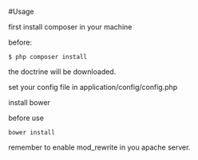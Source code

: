 #Usage

first install composer in your machine

before:
```
$ php composer install
```
the doctrine will be downloaded.


set your config file in application/config/config.php


install bower

before use
```
bower install
```

remember to enable mod_rewrite in you apache server.
